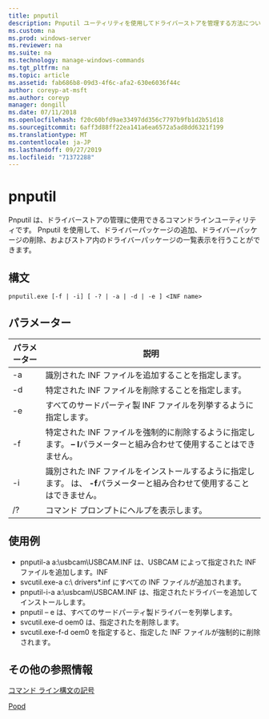 ```yaml
---
title: pnputil
description: Pnputil ユーティリティを使用してドライバーストアを管理する方法について説明します。
ms.custom: na
ms.prod: windows-server
ms.reviewer: na
ms.suite: na
ms.technology: manage-windows-commands
ms.tgt_pltfrm: na
ms.topic: article
ms.assetid: fab686b8-09d3-4f6c-afa2-630e6036f44c
author: coreyp-at-msft
ms.author: coreyp
manager: dongill
ms.date: 07/11/2018
ms.openlocfilehash: f20c60bfd9ae33497dd356c7797b9fb1d2b51d18
ms.sourcegitcommit: 6aff3d88ff22ea141a6ea6572a5ad8dd6321f199
ms.translationtype: MT
ms.contentlocale: ja-JP
ms.lasthandoff: 09/27/2019
ms.locfileid: "71372288"
---
```

# <a name="pnputil"></a>pnputil

Pnputil は、ドライバーストアの管理に使用できるコマンドラインユーティリティです。 Pnputil を使用して、ドライバーパッケージの追加、ドライバーパッケージの削除、およびストア内のドライバーパッケージの一覧表示を行うことができます。

## <a name="syntax"></a>構文

```
pnputil.exe [-f | -i] [ -? | -a | -d | -e ] <INF name>
```

## <a name="parameters"></a>パラメーター

|パラメーター|説明|
|---------|-----------|
|-a|識別された INF ファイルを追加することを指定します。|
|-d|特定された INF ファイルを削除することを指定します。|
|-e|すべてのサードパーティ製 INF ファイルを列挙するように指定します。|
|-f|特定された INF ファイルを強制的に削除するように指定します。 **– I**パラメーターと組み合わせて使用することはできません。|
|-i|識別された INF ファイルをインストールするように指定します。 は、 **-f**パラメーターと組み合わせて使用することはできません。|
|/?|コマンド プロンプトにヘルプを表示します。|


## <a name="examples"></a>使用例

-   pnputil-a a:\usbcam\USBCAM.INF は、USBCAM によって指定された INF ファイルを追加します。INF
-   svcutil.exe-a c:\ drivers\*.inf にすべての INF ファイルが追加されます。
-   pnputil-i-a a:\usbcam\USBCAM.INF は、指定されたドライバーを追加してインストールします。
-   pnputil – e は、すべてのサードパーティ製ドライバーを列挙します。
-   svcutil.exe-d oem0 は、指定されたを削除します。
-   svcutil.exe-f-d oem0 を指定すると、指定した INF ファイルが強制的に削除されます。

## <a name="additional-references"></a>その他の参照情報

[コマンド ライン構文の記号](command-line-syntax-key.md)

[Popd](popd.md)
